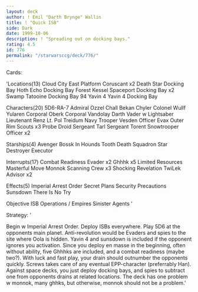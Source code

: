 ```yaml
---
layout: deck
author: ! Emil "Darth Brynge" Wallin
title: ! "Quick ISB"
side: Dark
date: 1999-10-06
description: ! "Spreading out on docking bays."
rating: 4.5
id: 776
permalink: "/starwarsccg/deck/776/"
---
```

Cards: 

'Locations(13)
Cloud City East Platform
Coruscant x2
Death Star Docking Bay
Hoth Echo Docking Bay
Forest
Kessel
Spaceport Docking Bay x2
Swamp
Tatooine Docking Bay 94
Yavin 4
Yavin 4 Docking Bay

Characters(20)
5D6-RA-7
Admiral Ozzel
Chall Bekan
Chyler
Colonel Wullf Yularen
Corporal Oberk
Corporal Vandolay
Darth Vader w Lightsaber
Lieutenant Renz
Lt. Pol Treidum
Navy Trooper Vesden
Officer Evax
Outer Rim Scouts x3
Probe Droid
Sergeant Tarl
Sergeant Torent
Snowtrooper Officer x2

Starships(4)
Avenger
Bossk In Hounds Tooth
Death Squadron Star Destroyer
Executor

Interrupts(17)
Combat Readiness
Evader x2
Ghhhk x5
Limited Resources
Masterful Move
Monnok
Scanning Crew x3
Shocking Revelation
TwiLek Advisor x2

Effects(5)
Imperial Arrest Order
Secret Plans
Security Precautions
Sunsdown
There Is No Try

Objective
ISB Operations / Empires Sinister Agents
'

Strategy: '

Begin w Imperial Arrest Order. Deploy ISBs everywhere.
Play 5D6 at the opponents main planet. Anti-revolution
would be Evaders and spies to the site where Oola is hidden.
Yavin 4 and sunsdown is included if the opponent ignores
you activation. Since you deploy en masse in the beginning,
often without ability, five Ghhhks are included, and a combat
readiness (maybe two?). With luck and fast play, your drain should
outnumber the opponents quickly. Screws takes care of any eventual
EPP-character (preferrably Han). Against space decks, you just deploy
docking bays, and spies to subtract one from opponents drains at related
locations. The deck has one problem w monnok, many ghhks, but otherwise,
monnok should not be a problem.'
